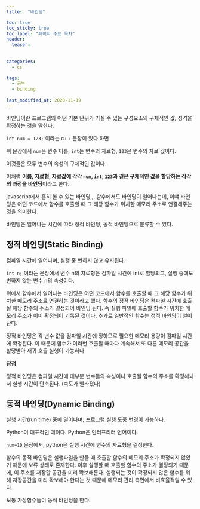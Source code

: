 ```yaml
---
title:  "바인딩"

toc: true
toc_sticky: true
toc_label: "페이지 주요 목차"
header:
  teaser: 
  
  
categories:
  - cs
  
tags:
  - 공부
  - binding
  
last_modified_at: 2020-11-19
---
```


바인딩이란 프로그램의 어떤 기본 단위가 가질 수 있는 구성요소의 구체적인 값, 성격을 확정하는 것을 말한다.

`int num = 123;` 이라는 c++ 문장이 있다 하면

위 문장에서 `num`은 변수 이름, `int`는 변수의 자료형, `123`은 변수의 자료 값이다.

이것들은 모두 변수의 속성의 구체적인 값이다.

이처럼 **이름, 자료형, 자료값에 각각  `num`, `int`, `123`과 깉은 구체적인 값을 할당하는 각각의 과정을 바인딩**이라고 한다.

javascript에서 흔히 볼 수 있는 바인딩,,, 함수에서도 바인딩이 일어나는데, 이떄 바인딩은 어떤 코드에서 함수를 호출할 때 그 해당 함수가 위치한 메모리 주소로 연결해주는 것을 의미한다.

바인딩은 일어나는 시간에 따라 정적 바인딩, 동적 바인딩으로 분류할 수 있다.

## 정적 바인딩(Static Binding)

컴파일 시간에 일어나며, 실행 중 변하지 않고 유지된다.

`int n;` 이라는 문장에서 변수 n의 자료형은 컴파일 시간에 int로 할당되고, 실행 중에도 변하지 않는 변수 n의 속성이다.

위에서 함수에서 일어나는 바인딩은 어떤 코드에서 함수를 호출할 때 그 해당 함수가 위치한 메모리 주소로 연결하는 것이라고 했다. 함수의 정적 바인딩은 컴파일 시간에
호출될 해당 함수의 주소가 결정되어 바인딩 된다. 즉 실행 파일에 호출할 함수가 위치한 메모리 주소가 이미 확정되어 기록된 것이다. 추가로 일반적인 함수는 정적 바인딩이 일어난다.

정적 바인딩은 각 변수 값을 컴파일 시간에 정하므로 필요한 메모리 용량이 컴파일 시간에 확정된다. 이 때문에 함수가 여러번 호출될 때마다 계속해서 또 다른 메모리 공간을 할당받아 재귀 호출 실행이 가능하다.

**장점**

정적 바인딩은 컴파일 시간에 대부분 변수들의 속성이나 호출될 함수의 주소를 확정해놔서 실행 시간이 단축된다. (속도가 빨라졌다)

## 동적 바인딩(Dynamic Binding)

실행 시간(run time) 중에 일어나며, 프로그램 실행 도중 변경이 가능하다.

Python이 대표적인 예이다. Python은 인터프리터 언어이다. 

`num=10` 문장에서, python은 실행 시간에 변수의 자료형을 결정한다.

함수의 동적 바인딩은 실행파일을 만들 때 호출할 함수의 메모리 주소가 확정되지 않았기 때문에 보류 상태로 존재한다. 이후 실행할 때 호출할 함수의 주소가 결정되기 때문에, 이 주소를 저장할
공간을 미리 확보해둔다. 실행되는 것이 확정되지 않은 함수를 위해 저장공간을 미리 확보해야 한다는 것 때문에 메모리 관리 측면에서 비효율적일 수 있다.

보통 가상함수들이 동적 바인딩을 한다. 
